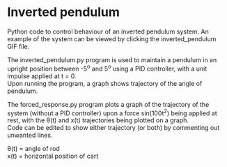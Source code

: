 # Inverted pendulum

Python code to control behaviour of an inverted pendulum system. An example of the system can be viewed by clicking the inverted_pendulum GIF file.

The inverted_pendulum.py program is used to maintain a pendulum in an upright position between -5<sup>o</sup> and 5<sup>o</sup> using a PID controller, with a unit impulse applied at t = 0.<br>
Upon running the program, a graph shows trajectory of the angle of pendulum.<br>

The forced_response.py program plots a graph of the trajectory of the system (without a PID controller) upon a force sin(100t<sup>2</sup>) being applied at rest, with the θ(t) and x(t) trajectories being plotted on a graph.<br>
Code can be edited to show either trajectory (or both) by commenting out unwanted lines.<br>

θ(t) = angle of rod<br>
x(t) = horizontal position of cart
